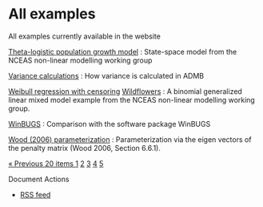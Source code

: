#  All examples

All examples currently available in the website

[Theta-logistic population growth model][1]
:  State-space model from the NCEAS non-linear modelling working group

[Variance calculations][2]
:  How variance is calculated in ADMB

[Weibull regression with censoring][3]
[Wildflowers][4]
:  A binomial generalized linear mixed model example from the NCEAS non-linear modelling working group.

[WinBUGS][5]
:  Comparison with the software package WinBUGS

[Wood (2006) parameterization][6]
:  Parameterization via the eigen vectors of the penalty matrix (Wood 2006, Section 6.6.1).

[ « Previous 20 items ][7] [1][8] [2][9] [3][10] [4][7] [5]

Document Actions

* [RSS feed][11]

[1]: state-space-models/theta-logistic-population-growth-model.html
[2]: admb-tricks/variance-calculations.html
[3]: survival-analysis/weibull-regression-with-censoring.html
[4]: glmm-generalized-linear-mixed-models/non-gaussian-random-effects/wildflowers.html
[5]: winbugs.html
[6]: glmm-generalized-linear-mixed-models/gams-as-mixed-models/wood-2006-parameterization.html
[7]: copy_of_new-examples3849.html?b_start:int=60
[8]: copy_of_new-examples51a2.html?b_start:int=0
[9]: copy_of_new-examples8c63.html?b_start:int=20
[10]: copy_of_new-examplesa891.html?b_start:int=40
[11]: copy_of_new-examples/RSS ""
